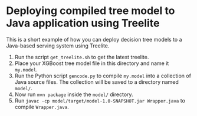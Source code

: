 Deploying compiled tree model to Java application using Treelite
================================================================
This is a short example of how you can deploy decision tree models to a
Java-based serving system using Treelite.

1. Run the script `get_treelite.sh` to get the latest treelite.
2. Place your XGBoost tree model file in this directory and name it `my.model`.
3. Run the Python script `gencode.py` to compile `my.model` into a collection
   of Java source files. The collection will be saved to a directory named
   `model/`.
4. Now run `mvn package` inside the `model/` directory.
5. Run `javac -cp model/target/model-1.0-SNAPSHOT.jar Wrapper.java` to
   compile `Wrapper.java`.
